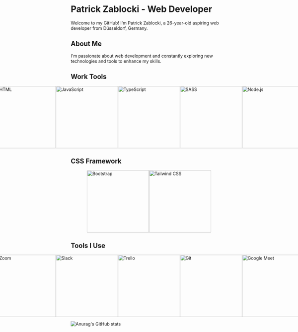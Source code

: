 # Patrick Zablocki - Web Developer

Welcome to my GitHub! I'm Patrick Zablocki, a 26-year-old aspiring web developer from Düsseldorf, Germany.

## About Me

I'm passionate about web development and constantly exploring new technologies and tools to enhance my skills.

## Work Tools

<div style="display: flex; justify-content: center;">
  <img src="https://upload.wikimedia.org/wikipedia/commons/thumb/3/3d/CSS.3.svg/800px-CSS.3.svg.png" alt="CSS" width="200" height="200">
  <img src="https://upload.wikimedia.org/wikipedia/commons/thumb/6/61/HTML5_logo_and_wordmark.svg/512px-HTML5_logo_and_wordmark.svg.png" alt="HTML" width="200" height="200">
  <img src="https://i0.wp.com/www.duomimikry.de/wp-content/uploads/2016/03/js-logo.png?fit=500%2C500&ssl=1" alt="JavaScript" width="200" height="200">
  <img src="https://upload.wikimedia.org/wikipedia/commons/thumb/4/4c/Typescript_logo_2020.svg/2048px-Typescript_logo_2020.svg.png" alt="TypeScript" width="200" height="200">
  <img src="https://upload.wikimedia.org/wikipedia/commons/thumb/9/96/Sass_Logo_Color.svg/2560px-Sass_Logo_Color.svg.png" alt="SASS" width="200" height="200">
  <img src="https://upload.wikimedia.org/wikipedia/commons/thumb/d/d9/Node.js_logo.svg/2560px-Node.js_logo.svg.png" alt="Node.js" width="200" height="200">
  <img src="https://upload.wikimedia.org/wikipedia/commons/thumb/3/30/React_Logo_SVG.svg/1200px-React_Logo_SVG.svg.png" alt="React" width="200" height="200">
</div>

## CSS Framework

<div style="display: flex; justify-content: center;">
  <img src="https://cdn.icon-icons.com/icons2/2415/PNG/512/bootstrap_plain_wordmark_logo_icon_146620.png" alt="Bootstrap" width="200" height="200">
  <img src="https://upload.wikimedia.org/wikipedia/commons/thumb/d/d5/Tailwind_CSS_Logo.svg/320px-Tailwind_CSS_Logo.svg.png" alt="Tailwind CSS" width="200" height="200">
</div>

## Tools I Use

<div style="display: flex; justify-content: center;">
  <img src="https://cdn-icons-png.flaticon.com/icons2/2415/PNG/512/github_plain_wordmark_logo_icon_146553.png" alt="GitHub" width="200" height="200">
  <img src="https://seeklogo.com/images/Z/zoom-fondo-blanco-vertical-logo-F819E1C283-seeklogo.com.png" alt="Zoom" width="200" height="200">
  <img src="https://upload.wikimedia.org/wikipedia/commons/thumb/d/d5/Slack_icon_2019.svg/2048px-Slack_icon_2019.svg.png" alt="Slack" width="200" height="200">
  <img src="https://1000logos.net/wp-content/uploads/2021/05/Trello-Logo-2011.png" alt="Trello" width="200" height="200">
  <img src="https://upload.wikimedia.org/wikipedia/commons/thumb/3/3f/Git_icon.svg/2048px-Git_icon.svg.png" alt="Git" width="200" height="200">
  <img src="https://download.logo.wine/logo/Google_Meet/Google_Meet-Logo.wine.png" alt="Google Meet" width="200" height="200">
  <img src="https://1000logos.net/wp-content/uploads/2017/03/LINUX-LOGO.png" alt="Linux" width="200" height="200">
</div>



![Anurag's GitHub stats](https://github-readme-stats.vercel.app/api?username=PatrickZablocki&theme=midnight-purple)

